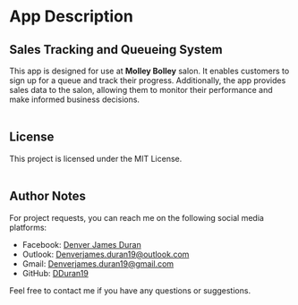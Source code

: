 # App Description

## Sales Tracking and Queueing System

This app is designed for use at **Molley Bolley** salon. It enables customers to sign up for a queue and track their progress. Additionally, the app provides sales data to the salon, allowing them to monitor their performance and make informed business decisions.
<br/>
<br/>

## License

This project is licensed under the MIT License.
<br/>
<br/>

## Author Notes

For project requests, you can reach me on the following social media platforms:

-   Facebook: [Denver James Duran](https://www.facebook.com/denver02.james14/)
-   Outlook: Denverjames.duran19@outlook.com
-   Gmail: Denverjames.duran19@gmail.com
-   GitHub: [DDuran19](https://github.com/DDuran19)

Feel free to contact me if you have any questions or suggestions.
